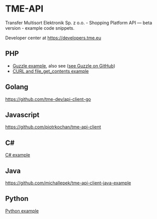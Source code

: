 TME-API
=======

Transfer Multisort Elektronik Sp. z o.o. - Shopping Platform API — beta version - example code snippets.

Developer center at https://developers.tme.eu

## PHP

* [Guzzle example](./PHP/guzzle), also see ([see Guzzle on GitHub](https://github.com/guzzle/guzzle))
* [CURL and file_get_contents example](./PHP/basic)

## Golang

https://github.com/tme-dev/api-client-go

## Javascript

https://github.com/piotrkochan/tme-api-client

## C#

[C# example](./C%23)

## Java

https://github.com/michallepek/tme-api-client-java-example

## Python

[Python example](./Python)

